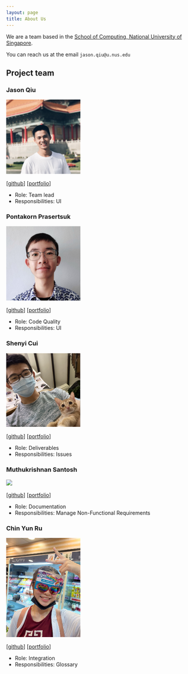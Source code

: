 ```yaml
---
layout: page
title: About Us
---
```


We are a team based in the [School of Computing, National University of Singapore](http://www.comp.nus.edu.sg).

You can reach us at the email `jason.qiu@u.nus.edu`

## **Project team**

### Jason Qiu

<img src="images/jasonqiu212.png" width="200px">

[[github](https://github.com/jasonqiu212)]
[[portfolio](team/jasonqiu212.md)]

- Role: Team lead
- Responsibilities: UI

### Pontakorn Prasertsuk

<img src="images/peppapighs.png" width="200px">

[[github](http://github.com/peppapighs)]
[[portfolio](team/peppapighs.md)]

- Role: Code Quality
- Responsibilities: UI

### Shenyi Cui

<img src="images/shenyicui.png" width="200px">

[[github](http://github.com/shenyicui)] [[portfolio](team/shenyicui.md)]

- Role: Deliverables
- Responsibilities: Issues

### Muthukrishnan Santosh

<img src="images/santosh3007.png" width="200px">

[[github](http://github.com/santosh3007)]
[[portfolio](team/santosh3007.md)]

- Role: Documentation
- Responsibilities: Manage Non-Functional Requirements

### Chin Yun Ru

<img src="images/yunruu.png" width="200px">

[[github](http://github.com/yunruu)]
[[portfolio](team/yunruu.md)]

- Role: Integration
- Responsibilities: Glossary
